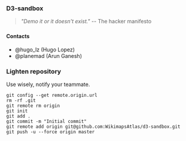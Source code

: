### D3-sandbox

> _"Demo it or it doesn't exist."_
> -- The hacker manifesto

<!--
#### V.1.0
This repository was the former d3js sandbox / demobox of the Wikimaps Atlas project. 
We here use geojson or topojson data from the Wikimaps Atlas API, beautifying them using D3js.
When one visualisation type is mature, we integrage the code into our map generator system, 
loop all over the world, so all areas are displayed elegantly with this style.

#### V.2.0
We now recommand dev-cartographers to [create][1] and demo **stand alone gists**, with relevant css & js.
Your gists create your own porfolio publicly visible via Mike Bostock's [Bl.ocks.org][2] service.

You can then submit us your link on our issue page. 
We welcome it, will add your gist url and description to the list of D3js cartographic gists.
The most interesting visualisation for encyclopedic usages will be integrated
into Wikipedia's Wikimaps project to map all countries of the world with it :)
-->
###

#### Contacts

* @hugo_lz (Hugo Lopez)
* @planemad (Arun Ganesh)

### Lighten repository
Use wisely, notify your teammate.

```
git config --get remote.origin.url
rm -rf .git
git remote rm origin
git init
git add .
git commit -m "Initial commit"
git remote add origin git@github.com:WikimapsAtlas/d3-sandbox.git
git push -u --force origin master
```

[1]: https://gist.github.com/new
[2]: http://bl.ocks.org


